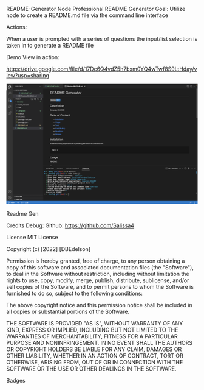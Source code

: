 README-Generator
Node Professional README Generator
Goal: Utilize node to create a README.md file via the command line interface

Actions:

When a user is prompted with a series of questions the input/list selection is taken in to generate a README file

Demo
View in action:

https://drive.google.com/file/d/17Dc6Q4vdZ5h7bxm0YQ4wTwf8S9LtHday/view?usp=sharing

![ScreenShot.png!](./Develop/images%20/README.png)

Readme Gen

Credits
Debug:  Github: https://github.com/Salissa4  


License
MIT License

Copyright (c) [2022] [DBEdelson]

Permission is hereby granted, free of charge, to any person obtaining a copy of this software and associated documentation files (the "Software"), to deal in the Software without restriction, including without limitation the rights to use, copy, modify, merge, publish, distribute, sublicense, and/or sell copies of the Software, and to permit persons to whom the Software is furnished to do so, subject to the following conditions:

The above copyright notice and this permission notice shall be included in all copies or substantial portions of the Software.

THE SOFTWARE IS PROVIDED "AS IS", WITHOUT WARRANTY OF ANY KIND, EXPRESS OR IMPLIED, INCLUDING BUT NOT LIMITED TO THE WARRANTIES OF MERCHANTABILITY, FITNESS FOR A PARTICULAR PURPOSE AND NONINFRINGEMENT. IN NO EVENT SHALL THE AUTHORS OR COPYRIGHT HOLDERS BE LIABLE FOR ANY CLAIM, DAMAGES OR OTHER LIABILITY, WHETHER IN AN ACTION OF CONTRACT, TORT OR OTHERWISE, ARISING FROM, OUT OF OR IN CONNECTION WITH THE SOFTWARE OR THE USE OR OTHER DEALINGS IN THE SOFTWARE.

Badges